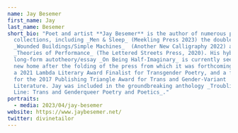 ```yaml
---
name: Jay Besemer
first_name: Jay
last_name: Besemer
short_bio: "Poet and artist **Jay Besemer** is the author of numerous poetry
  collections, including _Men & Sleep_ (Meekling Press 2023) the double chapbook
  _Wounded Buildings/Simple Machines_  (Another New Calligraphy 2022) and
  _Theories of Performance_ (The Lettered Streets Press, 2020). His hybrid
  long-form autotheory/essay _On Being Half-Imaginary_ is currently seeking a
  new home after the folding of the press from which it was forthcoming. He was
  a 2021 Lambda Literary Award Finalist for Transgender Poetry, and a finalist
  for the 2017 Publishing Triangle Award for Trans and Gender-Variant
  Literature. Jay was included in the groundbreaking anthology _Troubling the
  Line: Trans and Genderqueer Poetry and Poetics_."
portraits:
  - media: 2023/04/jay-besemer
website: https://www.jaybesemer.net/
twitter: divinetailor
---
```

